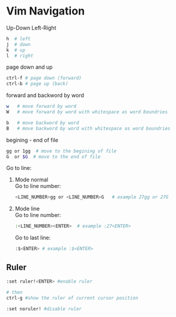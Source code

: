 # Vim Navigation

Up-Down Left-Right
``` bash 
h  # left
j  # down
k  # up
l  # right
```

page down and up
``` bash
ctrl-f # page down (forward)
ctrl-b # page up (back)
```

forward and backword by word
``` bash 
w   # move forward by word
W   # move forward by word with whitespace as word boundries

b   # move backword by word
B   # move backword by word with whitespace as word boundries
```

begining - end of file
``` bash
gg or 1gg  # move to the begining of file
G  or $G  # move to the end of file
```

Go to line:
1. Mode normal <br/>
    Go to line number:

    ``` bash
    <LINE_NUMBER>gg or <LINE_NUMBER>G   # example 27gg or 27G
    ```
2. Mode line <br/>
    Go to line number:
    ``` bash
    :<LINE_NUMBER><ENTER>  # example :27<ENTER>
    ```
    Go to last line:
    ``` bash
    :$<ENTER> # example :$<ENTER>
    ```

## Ruler
``` bash
:set ruler!<ENTER> #enable ruler

# then
ctrl-g #show the ruler of current cursor position

:set noruler! #disable ruler
```